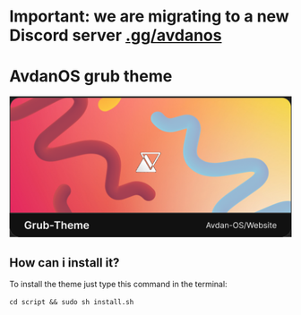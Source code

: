<div aglin="center">
  
# Important: we are migrating to a new Discord server [.gg/avdanos](https://discord.gg/avdanos)
  
# AvdanOS grub theme
![Banner](https://raw.githubusercontent.com/Avdan-OS/.github/main/banner/Grub-Theme.png)

## How can i install it?
To install the theme just type this command in the terminal:

`cd script && sudo sh install.sh`

</div>
